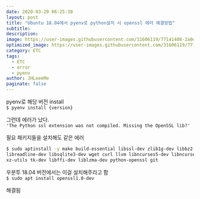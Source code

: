 ```yaml
---
date: 2020-03-20 06:25:38
layout: post
title: "Ubuntu 18.04에서 pyenv로 python설치 시 openssl 에러 해결방법"
subtitle: 
description:
image: https://user-images.githubusercontent.com/31606119/77141408-2a0d4800-6ac0-11ea-82c2-daa0a1e2e8ea.png
optimized_image: https://user-images.githubusercontent.com/31606119/77141408-2a0d4800-6ac0-11ea-82c2-daa0a1e2e8ea.png
category: ETC
tags:
  - ETC
  - error
  - pyenv
author: JHLeeeMe
paginate: false
---
```


pyenv로 해당 버전 install  
```$ pyenv install {version}```

그런데 에러가 났다.  
``` 'The Python ssl extension was not compiled. Missing the OpenSSL lib?' ```

필요 패키지들을 설치해도 같은 에러
```bash
$ sudo aptinstall -y make build-essential libssl-dev zlib1g-dev libbz2-dev \
libreadline-dev libsqlite3-dev wget curl llvm libncurses5-dev libncursesw5-dev \
xz-utils tk-dev libffi-dev liblzma-dev python-openssl git
```

우분투 18.04 버전에서는 이걸 설치해주라고 함  
```$ sudo apt install openssl1.0-dev```

해결됨
